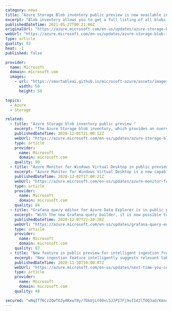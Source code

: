 ```yaml
---
category: news
title: "Azure Storage Blob inventory public preview is now available in all public regions"
excerpt: "Blob inventory allows you to get a full listing of all blobs within a storage account or container. This can be used in conjunction with Synapse to calculate per container metrics such as capacity and count."
publishedDateTime: 2021-05-27T00:21:06Z
originalUrl: "https://azure.microsoft.com/en-us/updates/azure-storage-blob-inventory-preview-is-now-available-in-all-public-regions/"
webUrl: "https://azure.microsoft.com/en-us/updates/azure-storage-blob-inventory-preview-is-now-available-in-all-public-regions/"
type: article
quality: 93
heat: -1
published: false

provider:
  name: Microsoft
  domain: microsoft.com
  images:
    - url: "https://smartableai.github.io/microsoft-azure/assets/images/organizations/microsoft.com-50x50.jpg"
      width: 50
      height: 50

topics:
  - Azure
  - Storage

related:
  - title: "Azure Storage blob inventory public preview "
    excerpt: "The Azure Storage blob inventory, which provides an overview of your blob data within a storage account, is now available for public preview in France Central, Canada Central, and Canada East."
    publishedDateTime: 2020-12-01T21:00:12Z
    webUrl: "https://azure.microsoft.com/en-us/updates/azure-storage-blob-inventory-public-preview/"
    type: article
    provider:
      name: Microsoft
      domain: microsoft.com
    quality: 99
  - title: "Azure Monitor for Windows Virtual Desktop in public preview"
    excerpt: "Azure Monitor for Windows Virtual Desktop is a new capability that provides a centralized monitoring view to help you identify and troubleshoot issues with Windows Virtual Desktop."
    publishedDateTime: 2020-12-02T17:00:21Z
    webUrl: "https://azure.microsoft.com/en-us/updates/azure-monitor-for-windows-virtual-desktop-public-preview/"
    type: article
    provider:
      name: Microsoft
      domain: microsoft.com
    quality: 84
  - title: "Grafana query editor for Azure Data Explorer is in public preview"
    excerpt: "With the new Grafana query builder, it is now possible to build dashboards in just a few clicks using a simple graphical experience.  "
    publishedDateTime: 2020-12-07T22:20:38Z
    webUrl: "https://azure.microsoft.com/en-us/updates/grafana-query-editor-for-azure-data-explorer/"
    type: article
    provider:
      name: Microsoft
      domain: microsoft.com
    quality: 67
  - title: "New feature in public preview for intelligent ingestion from Event Hubs source"
    excerpt: "New ingestion feature intelligently suggests relevant table schema and mapping definitions to Event Hubs source"
    publishedDateTime: 2020-11-30T19:00:07Z
    webUrl: "https://azure.microsoft.com/en-us/updates/next-time-you-connect-event-hub-with-azure-data-explorer-use-the-1click-tool-to-easily-and-accurately-define-the-endtoend-ing/"
    type: article
    provider:
      name: Microsoft
      domain: microsoft.com
    quality: 48

secured: "wNqITT6CzZQwTOJyAKxw78y/7DkUjLt0OvL5JJPI7Fj9uIIdJlTOQ3ad/Kmnoff9Qw8aB7IEANRLaE5tnV47ZDMlEsuRQbwHf9ebYgzLnyPF6zrTUGtkF8Hjy55uScy+W48AMExvvmSmB1F1SQEGy81/SM4US2KrbQzHes9Rfu4nRBSwcFSzG8grTXqr5qQ1HtqquB0PI9YDtvXf2Vahm16T2Zwq64FSi1VFhKQKAK97b4mp+4AFd4FyJVcJG7kuI5+DkubtEt7FhTa33Qs+o77oL2+oMgF9KYGsiuDUL6b2AMPveXlgMUjz3zHCzRPxvpg6Tih8G+LVZvfPTXKYAPUbcZjEiMOrWDDuBExc85E=;iEiRLt1Q/tp/ie95PXo32w=="
---
```


